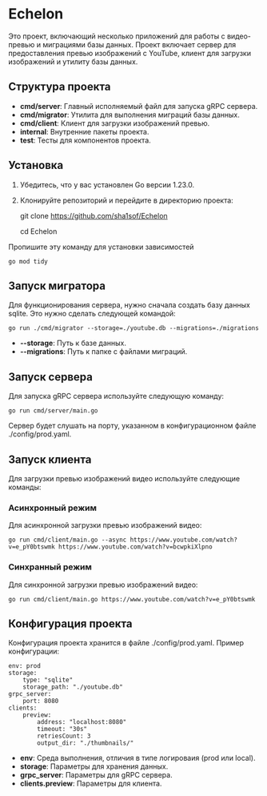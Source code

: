 # Echelon

Это проект, включающий несколько приложений для работы с видео-превью и миграциями базы данных. Проект включает сервер для предоставления превью изображений с YouTube, клиент для загрузки изображений и утилиту базы данных.

## Структура проекта

- **cmd/server**: Главный исполняемый файл для запуска gRPC сервера.
- **cmd/migrator**: Утилита для выполнения миграций базы данных.
- **cmd/client**: Клиент для загрузки изображений превью.
- **internal**: Внутренние пакеты проекта.
- **test**: Тесты для компонентов проекта.

## Установка

1. Убедитесь, что у вас установлен Go версии 1.23.0.
2. Клонируйте репозиторий и перейдите в директорию проекта:


    git clone https://github.com/sha1sof/Echelon
    
    cd Echelon

Пропишите эту команду для установки зависимостей

    go mod tidy


## Запуск мигратора

Для функционирования сервера, нужно сначала создать базу данных sqlite. Это нужно сделать следующей командой:

    go run ./cmd/migrator --storage=./youtube.db --migrations=./migrations


- **--storage**: Путь к базе данных.
- **--migrations**: Путь к папке с файлами миграций.

## Запуск сервера

Для запуска gRPC сервера используйте следующую команду:

    go run cmd/server/main.go

Сервер будет слушать на порту, указанном в конфигурационном файле ./config/prod.yaml.

## Запуск клиента

Для загрузки превью изображений видео используйте следующие команды:

### Асинхронный режим

Для асинхронной загрузки превью изображений видео:

    go run cmd/client/main.go --async https://www.youtube.com/watch?v=e_pY0btswmk https://www.youtube.com/watch?v=bcwpkiXlpno

### Синхранный режим

Для синхронной загрузки превью изображений видео:

    go run cmd/client/main.go https://www.youtube.com/watch?v=e_pY0btswmk

## Конфигурация проекта

Конфигурация проекта хранится в файле ./config/prod.yaml. Пример конфигурации:

    env: prod
    storage:
        type: "sqlite"
        storage_path: "./youtube.db"
    grpc_server:
        port: 8080
    clients:
        preview:
            address: "localhost:8080"
            timeout: "30s"
            retriesCount: 3
            output_dir: "./thumbnails/"

- **env**: Среда выполнения, отличия в типе логироваия (prod или local).
- **storage**: Параметры для хранения данных.
- **grpc_server**: Параметры для gRPC сервера.
- **clients.preview**: Параметры для клиента.

